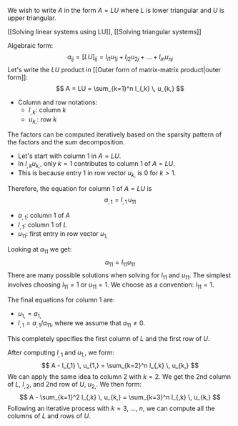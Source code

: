 We wish to write $A$ in the form $A = LU$ where $L$ is lower triangular and $U$ is upper triangular. 

[[Solving linear systems using LU]], [[Solving triangular systems]]

Algebraic form:
$$
a_{ij} = [LU]_{ij} = l_{i1} u_{1j} + l_{i2} u_{2j} + \dots + l_{in} u_{nj}
$$
Let's write the $LU$ product in [[Outer form of matrix-matrix product|outer form]]:
$$
A = LU = \sum_{k=1}^n l_{,k} \, u_{k,}
$$

- Column and row notations:
	- $l_{,k}$: column $k$
	- $u_{k,}$: row $k$

The factors can be computed iteratively based on the sparsity pattern of the factors and the sum decomposition.

- Let's start with column 1 in $A=LU$. 
- In $l_{,k} u_{k,}$, only $k=1$ contributes to column 1 of $A = LU$. 
- This is because entry 1 in row vector $u_{k,}$ is 0 for $k>1$.

Therefore, the equation for column 1 of $A=LU$ is
$$
a_{,1} = l_{,1} \, u_{11}
$$
- $a_{,1}$: column 1 of $A$
- $l_{,1}$: column 1 of $L$
- $u_{11}$: first entry in row vector $u_{1,}$

Looking at $a_{11}$ we get:
$$
a_{11} = l_{11} u_{11}
$$
There are many possible solutions when solving for $l_{11}$ and $u_{11}$. The simplest involves choosing $l_{11} = 1$ or $u_{11} = 1$. We choose as a convention: $l_{11} = 1$.

The final equations for column 1 are:
- $u_{1,} = a_{1,}$
- $l_{,1} = a_{,1} / a_{11}$, where we assume that $a_{11} \neq 0$.

This completely specifies the first column of $L$ and the first row of $U$.

After computing $l_{,1}$ and $u_{1,}$, we form:
$$
A - l_{,1} \, u_{1,} = \sum_{k=2}^n l_{,k} \, u_{k,}
$$
We can apply the same idea to column 2 with $k=2$. We get the 2nd column of $L$, $l_{,2}$, and 2nd row of $U$, $u_{2,}$. We then form:
$$
A - \sum_{k=1}^2 l_{,k} \, u_{k,} = \sum_{k=3}^n l_{,k} \, u_{k,}
$$
Following an iterative process with $k=3$, ..., $n$, we can compute all the columns of $L$ and rows of $U$.